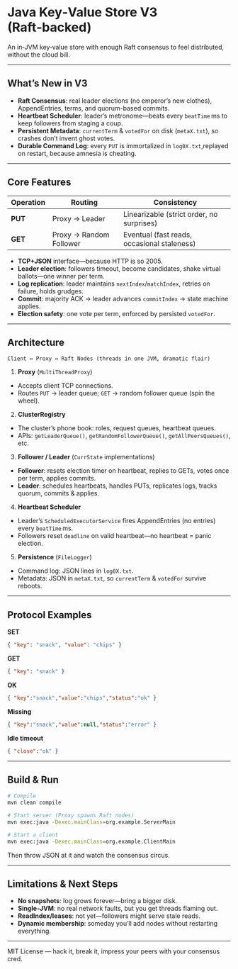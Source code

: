 # Java Key‑Value Store V3 (Raft‑backed)

An in‑JVM key‑value store with enough Raft consensus to feel distributed, without the cloud bill.

---

## What’s New in V3

- **Raft Consensus**: real leader elections (no emperor’s new clothes), AppendEntries, terms, and quorum-based commits.
- **Heartbeat Scheduler**: leader’s metronome—beats every `beatTime` ms to keep followers from staging a coup.
- **Persistent Metadata**: `currentTerm` & `votedFor` on disk (`metaX.txt`), so crashes don’t invent ghost votes.
- **Durable Command Log**: every `PUT` is immortalized in `log0X.txt`,replayed on restart, because amnesia is cheating.

---

## Core Features

| Operation | Routing                    | Consistency                             |
|-----------|----------------------------|-----------------------------------------|
| **PUT**   | Proxy → Leader             | Linearizable (strict order, no surprises) |
| **GET**   | Proxy → Random Follower    | Eventual (fast reads, occasional staleness) |

- **TCP+JSON** interface—because HTTP is so 2005.
- **Leader election**: followers timeout, become candidates, shake virtual ballots—one winner per term.
- **Log replication**: leader maintains `nextIndex`/`matchIndex`, retries on failure, holds grudges.
- **Commit**: majority ACK → leader advances `commitIndex` → state machine applies.
- **Election safety**: one vote per term, enforced by persisted `votedFor`.

---

## Architecture

```
Client ↔ Proxy ↔ Raft Nodes (threads in one JVM, dramatic flair)
```

1. **Proxy** (`MultiThreadProxy`)
  - Accepts client TCP connections.
  - Routes `PUT` → leader queue; `GET` → random follower queue (spin the wheel).
2. **ClusterRegistry**
  - The cluster’s phone book: roles, request queues, heartbeat queues.
  - APIs: `getLeaderQueue()`, `getRandomFollowerQueue()`, `getAllPeersQueues()`, etc.
3. **Follower / Leader** (`CurrState` implementations)
  - **Follower**: resets election timer on heartbeat, replies to GETs, votes once per term, applies commits.
  - **Leader**: schedules heartbeats, handles PUTs, replicates logs, tracks quorum, commits & applies.
4. **Heartbeat Scheduler**
  - Leader’s `ScheduledExecutorService` fires AppendEntries (no entries) every `beatTime` ms.
  - Followers reset `deadline` on valid heartbeat—no heartbeat = panic election.
5. **Persistence** (`FileLogger`)
  - Command log: JSON lines in `log0X.txt`.
  - Metadata: JSON in `metaX.txt`, so `currentTerm` & `votedFor` survive reboots.

---

## Protocol Examples

**SET**
```json
{ "key": "snack", "value": "chips" }
```
**GET**
```json
{ "key": "snack" }
```
**OK**
```json
{ "key":"snack","value":"chips","status":"ok" }
```
**Missing**
```json
{ "key":"snack","value":null,"status":"error" }
```
**Idle timeout**
```json
{ "close":"ok" }
```

---

## Build & Run

```bash
# Compile
mvn clean compile

# Start server (Proxy spawns Raft nodes)
mvn exec:java -Dexec.mainClass=org.example.ServerMain

# Start a client
mvn exec:java -Dexec.mainClass=org.example.ClientMain
```

Then throw JSON at it and watch the consensus circus.

---

## Limitations & Next Steps

- **No snapshots**: log grows forever—bring a bigger disk.
- **Single‑JVM**: no real network faults, but you get threads flaming out.
- **ReadIndex/leases**: not yet—followers might serve stale reads.
- **Dynamic membership**: someday you’ll add nodes without restarting everything.

---

MIT License — hack it, break it, impress your peers with your consensus cred.

